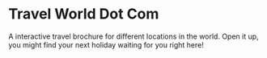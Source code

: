 # Travel World Dot Com

A interactive travel brochure for different locations in the world. Open it up, you might find your next holiday waiting for you right here!
